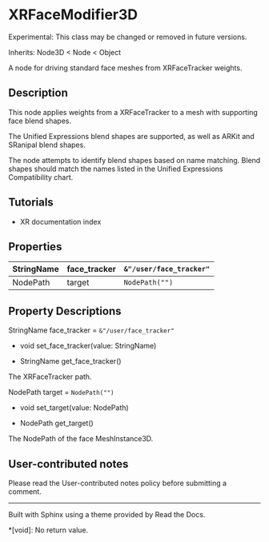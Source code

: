 # XRFaceModifier3D

Experimental: This class may be changed or removed in future versions.

Inherits: Node3D < Node < Object

A node for driving standard face meshes from XRFaceTracker weights.

## Description

This node applies weights from a XRFaceTracker to a mesh with supporting face
blend shapes.

The Unified Expressions blend shapes are supported, as well as ARKit and
SRanipal blend shapes.

The node attempts to identify blend shapes based on name matching. Blend
shapes should match the names listed in the Unified Expressions Compatibility
chart.

## Tutorials

  * XR documentation index

## Properties

StringName | face_tracker | `&"/user/face_tracker"`  
---|---|---  
NodePath | target | `NodePath("")`  
  
## Property Descriptions

StringName face_tracker = `&"/user/face_tracker"`

  * void set_face_tracker(value: StringName)

  * StringName get_face_tracker()

The XRFaceTracker path.

NodePath target = `NodePath("")`

  * void set_target(value: NodePath)

  * NodePath get_target()

The NodePath of the face MeshInstance3D.

## User-contributed notes

Please read the User-contributed notes policy before submitting a comment.

* * *

Built with Sphinx using a theme provided by Read the Docs.

  *[void]: No return value.

